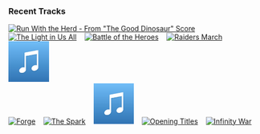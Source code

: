 ### Recent Tracks
[<img src='https://lastfm.freetls.fastly.net/i/u/300x300/dfed95f8dd934a865187d61fcf67514f.png' width='16%' height='16%' alt='Run With the Herd - From "The Good Dinosaur" Score'>](https://www.last.fm/music/mychael%2bdanna/_/run%2bwith%2bthe%2bherd%2b-%2bfrom%2b%2522the%2bgood%2bdinosaur%2522%2bscore)&nbsp;&nbsp;&nbsp;&nbsp;[<img src='https://lastfm.freetls.fastly.net/i/u/300x300/c793abf958ec7bcc8d7df6aecd014983.png' width='16%' height='16%' alt='The Light in Us All'>](https://www.last.fm/music/jim%2bguthrie/_/the%2blight%2bin%2bus%2ball)&nbsp;&nbsp;&nbsp;&nbsp;[<img src='https://lastfm.freetls.fastly.net/i/u/300x300/e576f22711923856c8a7483a1594eda1.png' width='16%' height='16%' alt='Battle of the Heroes'>](https://www.last.fm/music/john%2bwilliams/_/battle%2bof%2bthe%2bheroes)&nbsp;&nbsp;&nbsp;&nbsp;[<img src='https://lastfm.freetls.fastly.net/i/u/300x300/b07d5fe2f1da07e130887223fd65ba24.png' width='16%' height='16%' alt='Raiders March'>](https://www.last.fm/music/john%2bwilliams/_/raiders%2bmarch)&nbsp;&nbsp;&nbsp;&nbsp;[<img src='https://github.com/atfinke/atfinke/blob/master/placeholder.jpeg?raw=true' width='16%' height='16%' alt='Hedwigs Theme (From "Harry Potter and the Chamber of Secrets")'>](https://www.last.fm/music/john%2bwilliams/_/hedwig%2527s%2btheme%2b%2528from%2b%2522harry%2bpotter%2band%2bthe%2bchamber%2bof%2bsecrets%2522%2529)&nbsp;&nbsp;&nbsp;&nbsp;<br>[<img src='https://lastfm.freetls.fastly.net/i/u/300x300/ad44dc8f53daaf1e7680eb380ab1eab6.png' width='16%' height='16%' alt='Forge'>](https://www.last.fm/music/alan%2bsilvestri/_/forge)&nbsp;&nbsp;&nbsp;&nbsp;[<img src='https://lastfm.freetls.fastly.net/i/u/300x300/bd0cfbae16bc951457828a020d972829.png' width='16%' height='16%' alt='The Spark'>](https://www.last.fm/music/john%2bwilliams/_/the%2bspark)&nbsp;&nbsp;&nbsp;&nbsp;[<img src='https://github.com/atfinke/atfinke/blob/master/placeholder.jpeg?raw=true' width='16%' height='16%' alt='Yodas Theme - From "Star Wars: The Empire Strikes Back"'>](https://www.last.fm/music/london%2bvoices/_/yoda%2527s%2btheme%2b-%2bfrom%2b%2522star%2bwars%253a%2bthe%2bempire%2bstrikes%2bback%2522)&nbsp;&nbsp;&nbsp;&nbsp;[<img src='https://lastfm.freetls.fastly.net/i/u/300x300/bfb91a5ba3124bf5b67a3a9dde93eb50.png' width='16%' height='16%' alt='Opening Titles'>](https://www.last.fm/music/david%2barnold%2b%2526%2bmichael%2bprice/_/opening%2btitles)&nbsp;&nbsp;&nbsp;&nbsp;[<img src='https://lastfm.freetls.fastly.net/i/u/300x300/ad44dc8f53daaf1e7680eb380ab1eab6.png' width='16%' height='16%' alt='Infinity War'>](https://www.last.fm/music/alan%2bsilvestri/_/infinity%2bwar)&nbsp;&nbsp;&nbsp;&nbsp;<br>